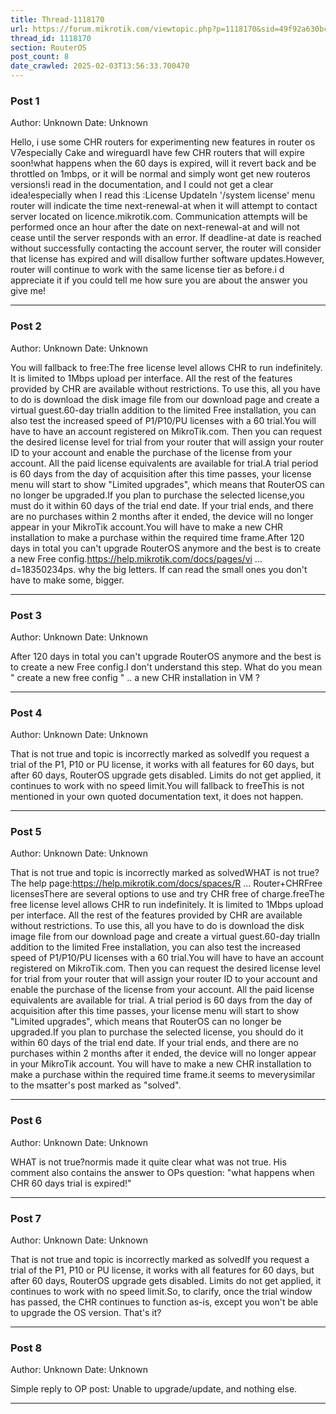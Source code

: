 ```yaml
---
title: Thread-1118170
url: https://forum.mikrotik.com/viewtopic.php?p=1118170&sid=49f92a630bc7970d8ca50523be880e8f#p1118170
thread_id: 1118170
section: RouterOS
post_count: 8
date_crawled: 2025-02-03T13:56:33.700470
---
```


### Post 1
Author: Unknown
Date: Unknown

Hello, i use some CHR routers for experimenting new features in router os V7especially Cake and wireguardI have few CHR routers that will expire soon!what happens when the 60 days is expired, will it revert back and be throttled on 1mbps, or it will be normal and simply wont get new routeros versions!i read in the documentation, and I could not get a clear idea!especially when I read this :License UpdateIn '/system license' menu router will indicate the time next-renewal-at when it will attempt to contact server located on licence.mikrotik.com. Communication attempts will be performed once an hour after the date on next-renewal-at and will not cease until the server responds with an error. If deadline-at date is reached without successfully contacting the account server, the router will consider that license has expired and will disallow further software updates.However, router will continue to work with the same license tier as before.i d appreciate it if you could tell me how sure you are about the answer you give me!

---
### Post 2
Author: Unknown
Date: Unknown

You will fallback to free:The free license level allows CHR to run indefinitely. It is limited to 1Mbps upload per interface. All the rest of the features provided by CHR are available without restrictions. To use this, all you have to do is download the disk image file from our download page and create a virtual guest.60-day trialIn addition to the limited Free installation, you can also test the increased speed of P1/P10/PU licenses with a 60 trial.You will have to have an account registered on MikroTik.com. Then you can request the desired license level for trial from your router that will assign your router ID to your account and enable the purchase of the license from your account. All the paid license equivalents are available for trial.A trial period is 60 days from the day of acquisition after this time passes, your license menu will start to show "Limited upgrades", which means that RouterOS can no longer be upgraded.If you plan to purchase the selected license,you must do it within 60 days of the trial end date. If your trial ends, and there are no purchases within 2 months after it ended, the device will no longer appear in your MikroTik account.You will have to make a new CHR installation to make a purchase within the required time frame.After 120 days in total you can't upgrade RouterOS anymore and the best is to create a new Free config.https://help.mikrotik.com/docs/pages/vi ... d=18350234ps. why the big letters. If can read the small ones you don't have to make some, bigger.

---
### Post 3
Author: Unknown
Date: Unknown

After 120 days in total you can't upgrade RouterOS anymore and the best is to create a new Free config.I don't understand this step. What do you mean " create a new free config " .. a new CHR installation in VM ?

---
### Post 4
Author: Unknown
Date: Unknown

That is not true and topic is incorrectly marked as solvedIf you request a trial of the P1, P10 or PU license, it works with all features for 60 days, but after 60 days, RouterOS upgrade gets disabled. Limits do not get applied, it continues to work with no speed limit.You will fallback to freeThis is not mentioned in your own quoted documentation text, it does not happen.

---
### Post 5
Author: Unknown
Date: Unknown

That is not true and topic is incorrectly marked as solvedWHAT is not true?The help page:https://help.mikrotik.com/docs/spaces/R ... Router+CHRFree licensesThere are several options to use and try CHR free of charge.freeThe free license level allows CHR to run indefinitely. It is limited to 1Mbps upload per interface. All the rest of the features provided by CHR are available without restrictions. To use this, all you have to do is download the disk image file from our download page and create a virtual guest.60-day trialIn addition to the limited Free installation, you can also test the increased speed of P1/P10/PU licenses with a 60 trial.You will have to have an account registered on MikroTik.com. Then you can request the desired license level for trial from your router that will assign your router ID to your account and enable the purchase of the license from your account. All the paid license equivalents are available for trial. A trial period is 60 days from the day of acquisition after this time passes, your license menu will start to show "Limited upgrades", which means that RouterOS can no longer be upgraded.If you plan to purchase the selected license, you should do it within 60 days of the trial end date. If your trial ends, and there are no purchases within 2 months after it ended, the device will no longer appear in your MikroTik account. You will have to make a new CHR installation to make a purchase within the required time frame.it seems to meverysimilar to the msatter's post marked as "solved".

---
### Post 6
Author: Unknown
Date: Unknown

WHAT is not true?normis made it quite clear what was not true. His comment also contains the answer to OPs question: "what happens when CHR 60 days trial is expired!"

---
### Post 7
Author: Unknown
Date: Unknown

That is not true and topic is incorrectly marked as solvedIf you request a trial of the P1, P10 or PU license, it works with all features for 60 days, but after 60 days, RouterOS upgrade gets disabled. Limits do not get applied, it continues to work with no speed limit.So, to clarify, once the trial window has passed, the CHR continues to function as-is, except you won't be able to upgrade the OS version.  That's it?

---
### Post 8
Author: Unknown
Date: Unknown

Simple reply to OP post: Unable to upgrade/update, and nothing else.

---
